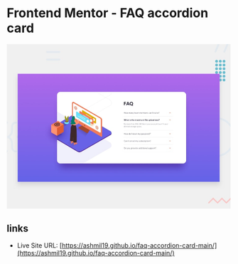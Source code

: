 # Frontend Mentor - FAQ accordion card

![Design preview for the FAQ accordion card coding challenge](./design/desktop-preview.jpg)

## links

- Live Site URL: [https://ashmil19.github.io/faq-accordion-card-main/](https://ashmil19.github.io/faq-accordion-card-main/)


